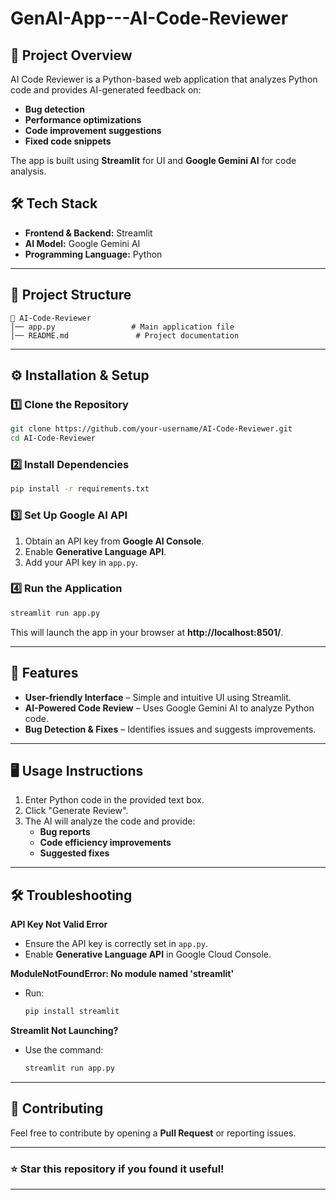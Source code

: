 # GenAI-App---AI-Code-Reviewer  
## 📌 Project Overview  
AI Code Reviewer is a Python-based web application that analyzes Python code and provides AI-generated feedback on:  
- **Bug detection**  
- **Performance optimizations**  
- **Code improvement suggestions**  
- **Fixed code snippets**  

The app is built using **Streamlit** for UI and **Google Gemini AI** for code analysis.  

## 🛠️ Tech Stack  
- **Frontend & Backend:** Streamlit  
- **AI Model:** Google Gemini AI  
- **Programming Language:** Python  

---

## 📂 Project Structure  
```
📁 AI-Code-Reviewer
│── app.py                 # Main application file
│── README.md               # Project documentation
```

---

## ⚙️ Installation & Setup  

### 1️⃣ Clone the Repository  
```bash
git clone https://github.com/your-username/AI-Code-Reviewer.git
cd AI-Code-Reviewer
```

### 2️⃣ Install Dependencies  
```bash
pip install -r requirements.txt
```

### 3️⃣ Set Up Google AI API  
1. Obtain an API key from **Google AI Console**.  
2. Enable **Generative Language API**.  
3. Add your API key in `app.py`.  

### 4️⃣ Run the Application  
```bash
streamlit run app.py
```
This will launch the app in your browser at **http://localhost:8501/**.  

---

## 🚀 Features  
- **User-friendly Interface** – Simple and intuitive UI using Streamlit.  
- **AI-Powered Code Review** – Uses Google Gemini AI to analyze Python code.  
- **Bug Detection & Fixes** – Identifies issues and suggests improvements.  

---

## 🖥️ Usage Instructions  
1. Enter Python code in the provided text box.  
2. Click "Generate Review".  
3. The AI will analyze the code and provide:  
   - **Bug reports**  
   - **Code efficiency improvements**  
   - **Suggested fixes**  

---

## 🛠️ Troubleshooting  
**API Key Not Valid Error**  
- Ensure the API key is correctly set in `app.py`.  
- Enable **Generative Language API** in Google Cloud Console.  

**ModuleNotFoundError: No module named 'streamlit'**  
- Run:  
  ```bash
  pip install streamlit
  ```

**Streamlit Not Launching?**  
- Use the command:  
  ```bash
  streamlit run app.py
  ```

---

## 🤝 Contributing  
Feel free to contribute by opening a **Pull Request** or reporting issues.  

---

### ⭐ Star this repository if you found it useful!  

---
